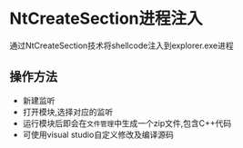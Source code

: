 # NtCreateSection进程注入

通过NtCreateSection技术将shellcode注入到explorer.exe进程

## 操作方法

+ 新建监听
+ 打开模块,选择对应的监听
+ 运行模块后即会在`文件管理`中生成一个zip文件,包含C++代码
+ 可使用visual studio自定义修改及编译源码




